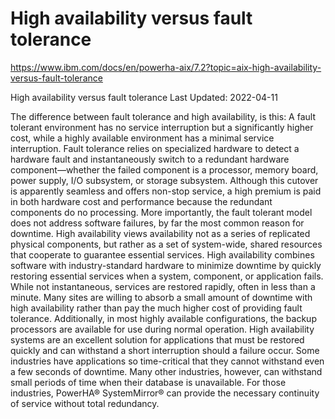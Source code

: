 # High availability versus fault tolerance
https://www.ibm.com/docs/en/powerha-aix/7.2?topic=aix-high-availability-versus-fault-tolerance

<p>
High availability versus fault tolerance
Last Updated: 2022-04-11

The difference between fault tolerance and high availability, is this: A fault tolerant environment has no service interruption but a significantly higher cost, while a highly available environment has a minimal service interruption.
Fault tolerance relies on specialized hardware to detect a hardware fault and instantaneously switch to a redundant hardware component—whether the failed component is a processor, memory board, power supply, I/O subsystem, or storage subsystem. Although this cutover is apparently seamless and offers non-stop service, a high premium is paid in both hardware cost and performance because the redundant components do no processing. More importantly, the fault tolerant model does not address software failures, by far the most common reason for downtime.
High availability views availability not as a series of replicated physical components, but rather as a set of system-wide, shared resources that cooperate to guarantee essential services. High availability combines software with industry-standard hardware to minimize downtime by quickly restoring essential services when a system, component, or application fails. While not instantaneous, services are restored rapidly, often in less than a minute.
Many sites are willing to absorb a small amount of downtime with high availability rather than pay the much higher cost of providing fault tolerance. Additionally, in most highly available configurations, the backup processors are available for use during normal operation.
High availability systems are an excellent solution for applications that must be restored quickly and can withstand a short interruption should a failure occur. Some industries have applications so time-critical that they cannot withstand even a few seconds of downtime. Many other industries, however, can withstand small periods of time when their database is unavailable. For those industries, PowerHA® SystemMirror® can provide the necessary continuity of service without total redundancy.
</p>
